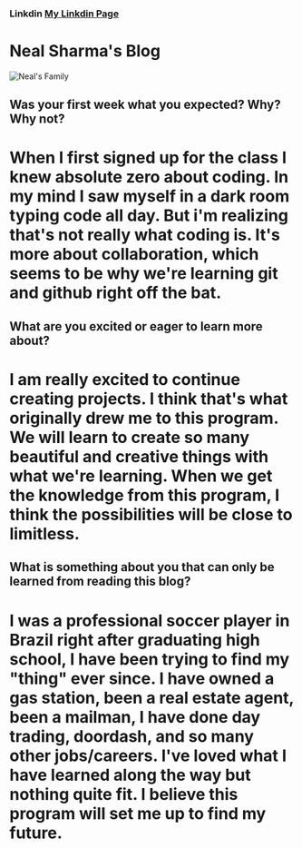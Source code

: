### Linkdin [My Linkdin Page](https://www.linkedin.com/feed/)

# **Neal Sharma's Blog**

![Neal's Family](https://scontent.flex2-1.fna.fbcdn.net/v/t39.30808-6/423224869_10159352090592364_7749783761514578179_n.jpg?_nc_cat=105&ccb=1-7&_nc_sid=5f2048&_nc_ohc=5FbuwayYy78AX8pdH86&_nc_ht=scontent.flex2-1.fna&oh=00_AfBKmnnA3ALbOq6dt5ufHdnPZiQF5652OuEN7RZDVawbew&oe=65ED06E2)

## **Was your first week what you expected? Why? Why not?**
# When I first signed up for the class I knew absolute zero about coding. In my mind I saw myself in a dark room typing code all day. But i'm realizing that's not really what coding is. It's more about collaboration, which seems to be why we're learning git and github right off the bat. 

## **What are you excited or eager to learn more about?**
# I am really excited to continue creating projects. I think that's what originally drew me to this program. We will learn to create so many beautiful and creative things with what we're learning. When we get the knowledge from this program, I think the possibilities will be close to limitless. 

## **What is something about you that can only be learned from reading this blog?**
# I was a professional soccer player in Brazil right after graduating high school, I have been trying to find my "thing" ever since. I have owned a gas station, been a real estate agent, been a mailman, I have done day trading, doordash, and so many other jobs/careers. I've loved what I have learned along the way but nothing quite fit. I believe this program will set me up to find my future. 